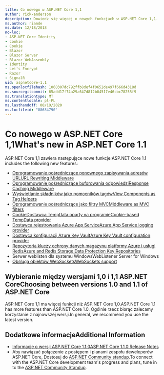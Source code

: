 ```yaml
---
title: Co nowego w ASP.NET Core 1,1
author: rick-anderson
description: Dowiedz się więcej o nowych funkcjach w ASP.NET Core 1,1.
ms.author: riande
ms.date: 12/18/2018
no-loc:
- ASP.NET Core Identity
- cookie
- Cookie
- Blazor
- Blazor Server
- Blazor WebAssembly
- Identity
- Let's Encrypt
- Razor
- SignalR
uid: aspnetcore-1.1
ms.openlocfilehash: 1068307dc792ffb8def4f0652de497f666d4318d
ms.sourcegitcommit: 65add17f74a29a647d812b04517e46cbc78258f9
ms.translationtype: MT
ms.contentlocale: pl-PL
ms.lasthandoff: 08/19/2020
ms.locfileid: "88634790"
---
```

# <a name="whats-new-in-aspnet-core-11"></a><span data-ttu-id="9b054-103">Co nowego w ASP.NET Core 1,1</span><span class="sxs-lookup"><span data-stu-id="9b054-103">What's new in ASP.NET Core 1.1</span></span>

<span data-ttu-id="9b054-104">ASP.NET Core 1,1 zawiera następujące nowe funkcje:</span><span class="sxs-lookup"><span data-stu-id="9b054-104">ASP.NET Core 1.1 includes the following new features:</span></span>

- [<span data-ttu-id="9b054-105">Oprogramowanie pośredniczące ponownego zapisywania adresów URL</span><span class="sxs-lookup"><span data-stu-id="9b054-105">URL Rewriting Middleware</span></span>](xref:fundamentals/url-rewriting)
- [<span data-ttu-id="9b054-106">Oprogramowanie pośredniczące buforowania odpowiedzi</span><span class="sxs-lookup"><span data-stu-id="9b054-106">Response Caching Middleware</span></span>](xref:performance/caching/middleware)
- [<span data-ttu-id="9b054-107">Wyświetlanie składników jako pomocników tagów</span><span class="sxs-lookup"><span data-stu-id="9b054-107">View Components as Tag Helpers</span></span>](xref:mvc/views/view-components#invoking-a-view-component-as-a-tag-helper)
- [<span data-ttu-id="9b054-108">Oprogramowanie pośredniczące jako filtry MVC</span><span class="sxs-lookup"><span data-stu-id="9b054-108">Middleware as MVC filters</span></span>](xref:mvc/controllers/filters#using-middleware-in-the-filter-pipeline)
- [<span data-ttu-id="9b054-109">CookieDostawca TempData oparty na programie</span><span class="sxs-lookup"><span data-stu-id="9b054-109">Cookie-based TempData provider</span></span>](xref:fundamentals/app-state#tempdata)
- [<span data-ttu-id="9b054-110">Dostawca rejestrowania Azure App Service</span><span class="sxs-lookup"><span data-stu-id="9b054-110">Azure App Service logging provider</span></span>](xref:fundamentals/logging/index#azure-app-service-provider)
- [<span data-ttu-id="9b054-111">Dostawca konfiguracji Azure Key Vault</span><span class="sxs-lookup"><span data-stu-id="9b054-111">Azure Key Vault configuration provider</span></span>](xref:security/key-vault-configuration)
- [<span data-ttu-id="9b054-112">Repozytoria kluczy ochrony danych magazynu platformy Azure i usługi Redis</span><span class="sxs-lookup"><span data-stu-id="9b054-112">Azure and Redis Storage Data Protection Key Repositories</span></span>](xref:security/data-protection/implementation/key-storage-providers)
- <span data-ttu-id="9b054-113">Serwer weblisten dla systemu Windows</span><span class="sxs-lookup"><span data-stu-id="9b054-113">WebListener Server for Windows</span></span>
- [<span data-ttu-id="9b054-114">Obsługa obiektów WebSockets</span><span class="sxs-lookup"><span data-stu-id="9b054-114">WebSockets support</span></span>](xref:fundamentals/websockets)

## <a name="choosing-between-versions-10-and-11-of-aspnet-core"></a><span data-ttu-id="9b054-115">Wybieranie między wersjami 1,0 i 1,1 ASP.NET Core</span><span class="sxs-lookup"><span data-stu-id="9b054-115">Choosing between versions 1.0 and 1.1 of ASP.NET Core</span></span>

<span data-ttu-id="9b054-116">ASP.NET Core 1,1 ma więcej funkcji niż ASP.NET Core 1,0.</span><span class="sxs-lookup"><span data-stu-id="9b054-116">ASP.NET Core 1.1 has more features than ASP.NET Core 1.0.</span></span> <span data-ttu-id="9b054-117">Ogólnie rzecz biorąc zalecamy korzystanie z najnowszej wersji.</span><span class="sxs-lookup"><span data-stu-id="9b054-117">In general, we recommend you use the latest version.</span></span>

## <a name="additional-information"></a><span data-ttu-id="9b054-118">Dodatkowe informacje</span><span class="sxs-lookup"><span data-stu-id="9b054-118">Additional Information</span></span>

- [<span data-ttu-id="9b054-119">Informacje o wersji ASP.NET Core 1.1.0</span><span class="sxs-lookup"><span data-stu-id="9b054-119">ASP.NET Core 1.1.0 Release Notes</span></span>](https://github.com/dotnet/aspnetcore/releases/tag/1.1.0)
- <span data-ttu-id="9b054-120">Aby nawiązać połączenie z postępem i planami zespołu deweloperów ASP.NET Core, Dostosuj do [ASP.NET Community standup](https://live.asp.net/).</span><span class="sxs-lookup"><span data-stu-id="9b054-120">To connect with the ASP.NET Core development team's progress and plans, tune in to the [ASP.NET Community Standup](https://live.asp.net/).</span></span>
